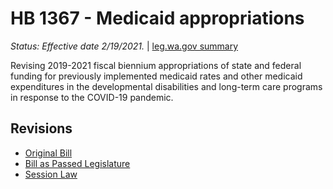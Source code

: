 # HB 1367 - Medicaid appropriations
*Status: Effective date 2/19/2021.* | [leg.wa.gov summary](https://app.leg.wa.gov/billsummary?BillNumber=1367&Year=2021)

Revising 2019-2021 fiscal biennium appropriations of state and federal funding for previously implemented medicaid rates and other medicaid expenditures in the developmental disabilities and long-term care programs in response to the COVID-19 pandemic.

## Revisions
* [Original Bill](1/)
* [Bill as Passed Legislature](1/)
* [Session Law](1/)